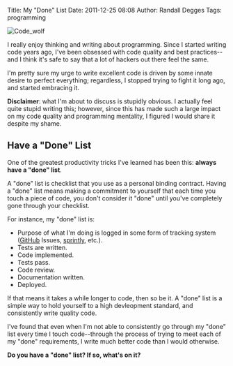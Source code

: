 Title: My "Done" List
Date: 2011-12-25 08:08
Author: Randall Degges
Tags: programming


![Code\_wolf][]

I really enjoy thinking and writing about programming. Since I started writing
code years ago, I've been obsessed with code quality and best practices--and I
think it's safe to say that a lot of hackers out there feel the same.

I'm pretty sure my urge to write excellent code is driven by some innate desire
to perfect everything; regardless, I stopped trying to fight it long ago, and
started embracing it.

**Disclaimer**: what I'm about to discuss is stupidly obvious. I actually feel
quite stupid writing this; however, since this has made such a large impact on
my code quality and programming mentality, I figured I would share it despite my
shame.


## Have a "Done" List

One of the greatest productivity tricks I've learned has been this: **always
have a "done" list**.

A "done" list is checklist that you use as a personal binding contract. Having a
"done" list means making a commitment to yourself that each time you touch a
piece of code, you don't consider it "done" until you've completely gone through
your checklist.

For instance, my "done" list is:

-   Purpose of what I'm doing is logged in some form of tracking system
    ([GitHub][] Issues, [sprintly][], etc.).
-   Tests are written.
-   Code implemented.
-   Tests pass.
-   Code review.
-   Documentation written.
-   Deployed.

If that means it takes a while longer to code, then so be it. A "done" list is a
simple way to hold yourself to a high devleopment standard, and consistently
write quality code.

I've found that even when I'm not able to consistently go through my "done" list
every time I touch code--through the process of trying to meet each of my "done"
requirements, I write much better code than I would otherwise.

**Do you have a "done" list? If so, what's on it?**


  [Code\_wolf]: ./images/89413031-0-code_wolf.jpg.scaled696.jpg
  [GitHub]: https://github.com/ "GitHub"
  [sprintly]: http://sprint.ly/ "sprintly"

